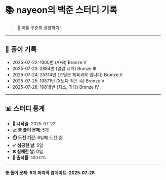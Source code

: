 # 📚 nayeon의 백준 스터디 기록

> 🎯 **매일 꾸준히 성장하기!**

---

## 📅 풀이 기록

- 2025-07-22: 1000번 (A+B) Bronze V
- 2025-07-23: 2884번 (알람 시계) Bronze III
- 2025-07-24: 25314번 (코딩은 체육과목 입니다) Bronze V
- 2025-07-25: 10871번 (X보다 작은 수) Bronze V
- 2025-07-28: 10818번 (최소, 최대) Bronze IV

---

## 📊 스터디 통계

- **📅 시작일**: 2025-07-22
- **📈 총 풀이 문제**: 5개
- **⏱️ 도전 기간**: 6일째 도전 중!
- **✅ 성공한 날**: 5일
- **❌ 실패한 날**: 0일
- **🎯 출석률**: 100.0%

---

**총 풀이 문제: 5개**
**마지막 업데이트: 2025-07-28**
